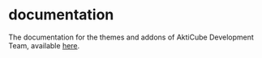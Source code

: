 # documentation
The documentation for the themes and addons of AktiCube Development Team, available [here](https://akticube.fr).

